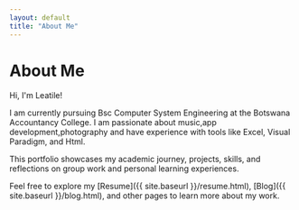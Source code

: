 ```yaml
---
layout: default
title: "About Me"
---
```


# About Me

Hi, I'm Leatile!  

I am currently pursuing Bsc Computer System Engineering at the Botswana Accountancy College. I am passionate about music,app development,photography and have experience with tools like Excel, Visual Paradigm, and Html.  

This portfolio showcases my academic journey, projects, skills, and reflections on group work and personal learning experiences.  

Feel free to explore my [Resume]({{ site.baseurl }}/resume.html), [Blog]({{ site.baseurl }}/blog.html), and other pages to learn more about my work.




